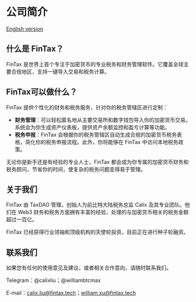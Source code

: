 # 公司简介

[English version](../)

## 什么是 FinTax？

FinTax 是世界上首个专注于加密货币的专业税务和财务管理软件。它覆盖全球主要合规地区，支持一键导入交易和税务计算。



## FinTax可以做什么？

FinTax 提供个性化的财务和税务服务，针对你的税务管辖区进行定制：

* **财务管理**：可以轻松匿名地从主要交易所和数字钱包导入你的加密货币交易。系统会为你生成资产仪表板，提供资产余额监控和盈亏计算等功能。
* **税务申报**：FinTax 会根据你的税务管辖区自动生成合规的加密货币税务表格，简化你的税务申报流程。此外，你将能够在 FinTax 中访问本地税务政策。

无论你是新手还是有经验的专业人士，FinTax 都会成为你专属的加密货币财务和税务顾问，节省你的时间，使复杂的税务问题变得易于管理。



## 关于我们

FinTax 由 TaxDAO 管理，创始人为前比特大陆税务总监 Calix 及其专业团队。他们在 Web3 财务和税务方面拥有丰富的经验，处理的与加密货币相关的税务金额超过一百亿。

FinTax 已经获得行业领袖和顶级机构的天使轮投资，目前正在进行种子轮融资。



## 联系我们

如果您有任何的使用意见及建议，或者相关合作意向，请随时联系我们。

Telegram：@calixliu；@williambtcmax&#x20;

E-mail：calix.liu@fintax.tech；william.xu@fintax.tech

